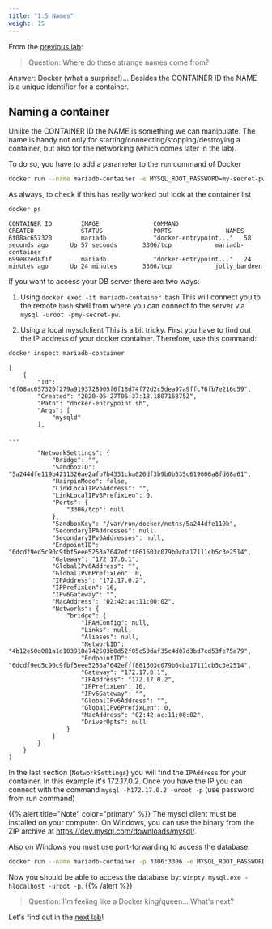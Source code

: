 ```yaml
---
title: "1.5 Names"
weight: 15
---
```


From the [previous lab](../04/):

> Question: Where do these strange names come from?

Answer: Docker (what a surprise!)... Besides the CONTAINER ID the NAME is a unique identifier for a container.


## Naming a container

Unlike the CONTAINER ID the NAME is something we can manipulate. The name is handy not only for starting/connecting/stopping/destroying a container, but also for the networking (which comes later in the lab).

To do so, you have to add a parameter to the `run` command of Docker

```bash
docker run --name mariadb-container -e MYSQL_ROOT_PASSWORD=my-secret-pw -d mariadb
```

As always, to check if this has really worked out look at the container list

```bash
docker ps
```

```
CONTAINER ID        IMAGE               COMMAND                  CREATED             STATUS              PORTS               NAMES
6f08ac657320        mariadb             "docker-entrypoint..."   58 seconds ago      Up 57 seconds       3306/tcp            mariadb-container
699e82ed8f1f        mariadb             "docker-entrypoint..."   24 minutes ago      Up 24 minutes       3306/tcp            jolly_bardeen
```

If you want to access your DB server there are two ways:

1) Using `docker exec -it mariadb-container bash`
   This will connect you to the remote `bash` shell from where you can connect to the server via `mysql -uroot -pmy-secret-pw`.

1) Using a local mysqlclient
   This is a bit tricky. First you have to find out the IP address of your docker container. Therefore, use this command:

```bash
docker inspect mariadb-container
```

```
[
    {
        "Id": "6f08ac657320f279a9193728905f6f18d74f72d2c5dea97a9ffc76fb7e216c59",
        "Created": "2020-05-27T06:37:18.180716875Z",
        "Path": "docker-entrypoint.sh",
        "Args": [
            "mysqld"
        ],

...

        "NetworkSettings": {
            "Bridge": "",
            "SandboxID": "5a244dfe119b4211326ae2afb7b4331cba026df3b9b0b535c619606a8fd68a61",
            "HairpinMode": false,
            "LinkLocalIPv6Address": "",
            "LinkLocalIPv6PrefixLen": 0,
            "Ports": {
                "3306/tcp": null
            },
            "SandboxKey": "/var/run/docker/netns/5a244dfe119b",
            "SecondaryIPAddresses": null,
            "SecondaryIPv6Addresses": null,
            "EndpointID": "6dcdf9ed5c90c9fbf5eee5253a7642efff861603c079b0cba17111cb5c3e2514",
            "Gateway": "172.17.0.1",
            "GlobalIPv6Address": "",
            "GlobalIPv6PrefixLen": 0,
            "IPAddress": "172.17.0.2",
            "IPPrefixLen": 16,
            "IPv6Gateway": "",
            "MacAddress": "02:42:ac:11:00:02",
            "Networks": {
                "bridge": {
                    "IPAMConfig": null,
                    "Links": null,
                    "Aliases": null,
                    "NetworkID": "4b12e50d081a1d103918e742503b0d52f05c50daf35c4d07d3bd7cd53fe75a79",
                    "EndpointID": "6dcdf9ed5c90c9fbf5eee5253a7642efff861603c079b0cba17111cb5c3e2514",
                    "Gateway": "172.17.0.1",
                    "IPAddress": "172.17.0.2",
                    "IPPrefixLen": 16,
                    "IPv6Gateway": "",
                    "GlobalIPv6Address": "",
                    "GlobalIPv6PrefixLen": 0,
                    "MacAddress": "02:42:ac:11:00:02",
                    "DriverOpts": null
                }
            }
        }
    }
]
```

In the last section (`NetworkSettings`) you will find the `IPAddress` for your container. In this example it's 172.17.0.2.
Once you have the IP you can connect with the command `mysql -h172.17.0.2 -uroot -p` (use password from run command)

{{% alert title="Note" color="primary" %}}
The mysql client must be installed on your computer. On Windows, you can use the binary from the ZIP archive at <https://dev.mysql.com/downloads/mysql/>.

Also on Windows you must use port-forwarding to access the database:

```bash
docker run --name mariadb-container -p 3306:3306 -e MYSQL_ROOT_PASSWORD=my-secret-pw -d mariadb
```

Now you should be able to access the database by: `winpty mysql.exe -hlocalhost -uroot -p`.
{{% /alert %}}

> Question: I'm feeling like a Docker king/queen... What's next?

Let's find out in the [next lab](../06_frontendcontainer/)!
